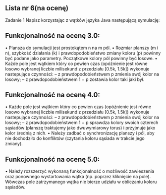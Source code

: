## Lista nr 6(na ocenę)

Zadanie 1 Napisz korzystając z wątków języka Java następującą symulację:
## Funkcjonalność na ocenę 3.0:
• Plansza do symulacji jest prostokątem n na m pól.
• Rozmiar planszy (m i n), szybkość działania (k) i prawdopodobieństwo zmiany koloru
(p) powinny być podane jako parametry. Początkowe kolory pól powinny być losowe.
• Każde pole jest wątkiem który co pewien czas (opóźnienie jest równe losowo wybranej
liczbie milisekund z przedziału [0.5k, 1.5k]) wykonuje nastepujące czynności:
– z prawdopodobieństwem p zmienia swój kolor na losowy;
– z prawdopodobieństwem 1 − p zostawia kolor taki jaki był.
## Funkcjonalność na ocenę 4.0:
• Każde pole jest wątkiem który co pewien czas (opóźnienie jest równe losowo wybranej
liczbie milisekund z przedziału [0.5k, 1.5k]) wykonuje nastepujące czynności:
– z prawdopodobieństwem p zmienia swój kolor na losowy;
– z prawdopodobieństwem 1 − p sprawdza kolory swoich czterech sąsiadów (planszę
traktujemy jako dwuwymiarowy torus) i przyjmuje jako kolor średnią z nich.
• Należy zadbać o synchronizację planszy i pól, aby nie dochodziło do konfliktów (czytania
koloru sąsiada w trakcie jego zmiany).
## Funkcjonalność na ocenę 5.0:
• Należy rozszerzyć wykonaną funkcjonalność o możliwość zawieszenia oraz ponownego
wystartowania wątka (np. poprzez kliknięcie na pole). Wówczas pole zatrzymanego
wątka nie bierze udziału w obliczaniu koloru sąsiadów.

